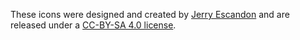 These icons were designed and created by [Jerry Escandon](https://github.com/Jerryescandon) and are released under a [CC-BY-SA 4.0 license](https://creativecommons.org/licenses/by-sa/4.0/).
